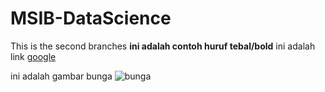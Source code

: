 # MSIB-DataScience
This is the second branches 
**ini adalah contoh huruf tebal/bold**
ini adalah link [google](https://www.google.com/)

ini adalah gambar bunga ![bunga](https://www.ruparupa.com/blog/wp-content/uploads/2022/01/closeup-shot-lotus-flower-scaled.jpg)
